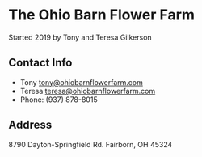 # The Ohio Barn Flower Farm

Started 2019 by Tony and Teresa Gilkerson
## Contact Info

* Tony <tony@ohiobarnflowerfarm.com>
* Teresa <teresa@ohiobarnflowerfarm.com>
* Phone: (937) 878-8015

## Address

8790 Dayton-Springfield Rd.
Fairborn, OH 45324